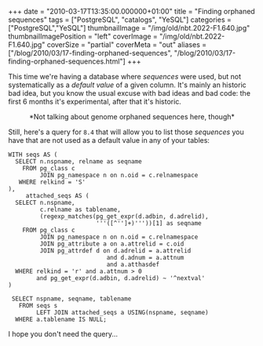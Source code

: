 +++
date = "2010-03-17T13:35:00.000000+01:00"
title = "Finding orphaned sequences"
tags = ["PostgreSQL", "catalogs", "YeSQL"]
categories = ["PostgreSQL","YeSQL"]
thumbnailImage = "/img/old/nbt.2022-F1.640.jpg"
thumbnailImagePosition = "left"
coverImage = "/img/old/nbt.2022-F1.640.jpg"
coverSize = "partial"
coverMeta = "out"
aliases = ["/blog/2010/03/17-finding-orphaned-sequences",
           "/blog/2010/03/17-finding-orphaned-sequences.html"]
+++

This time we're having a database where 
*sequences* were used, but not
systematically as a 
*default value* of a given column. It's mainly an historic
bad idea, but you know the usual excuse with bad ideas and bad code: the
first 6 months it's experimental, after that it's historic.

<center>*Not talking about genome orphaned sequences here, though*</center>

Still, here's a query for 
`8.4` that will allow you to list those 
*sequences*
you have that are not used as a default value in any of your tables:

~~~
WITH seqs AS (
  SELECT n.nspname, relname as seqname
    FROM pg_class c
         JOIN pg_namespace n on n.oid = c.relnamespace
   WHERE relkind = 'S'
),
     attached_seqs AS (
  SELECT n.nspname, 
         c.relname as tablename,
         (regexp_matches(pg_get_expr(d.adbin, d.adrelid),
                         '''([^'']+)'''))[1] as seqname
    FROM pg_class c
         JOIN pg_namespace n on n.oid = c.relnamespace
         JOIN pg_attribute a on a.attrelid = c.oid
         JOIN pg_attrdef d on d.adrelid = a.attrelid
                            and d.adnum = a.attnum
                            and a.atthasdef
  WHERE relkind = 'r' and a.attnum > 0
        and pg_get_expr(d.adbin, d.adrelid) ~ '^nextval'
)

 SELECT nspname, seqname, tablename
   FROM seqs s
        LEFT JOIN attached_seqs a USING(nspname, seqname)
  WHERE a.tablename IS NULL;
~~~


I hope you don't need the query...
